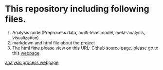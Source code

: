 #  This repository including following files.
1. Analysis code (Preprocess data, multi-level model, meta-analysis, visualization)
2. markdown and html file about the project
3. The html fime please view on this URL: 
  Github source page, please go to this [webpage](https://cdsbasel.github.io/ageriskmeta/)
  
  [analysis process webpage](https://cdsbasel.github.io/ageriskmeta/age_risktaing_metaanalysis.html)

